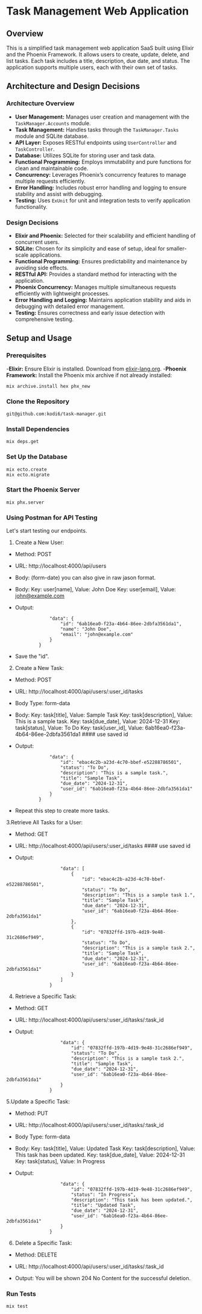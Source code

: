
# Task Management Web Application

## Overview

This is a simplified task management web application SaaS built using Elixir and the Phoenix Framework. It allows users to create, update, delete, and list tasks. Each task includes a title, description, due date, and status. The application supports multiple users, each with their own set of tasks.

## Architecture and Design Decisions

### Architecture Overview

- **User Management:** Manages user creation and management with the `TaskManager.Accounts` module.
- **Task Management:** Handles tasks through the `TaskManager.Tasks` module and SQLite database.
- **API Layer:** Exposes RESTful endpoints using `UserController` and `TaskController`.
- **Database:** Utilizes SQLite for storing user and task data.
- **Functional Programming:** Employs immutability and pure functions for clean and maintainable code.
- **Concurrency:** Leverages Phoenix’s concurrency features to manage multiple requests efficiently.
- **Error Handling:** Includes robust error handling and logging to ensure stability and assist with debugging.
- **Testing:** Uses `ExUnit` for unit and integration tests to verify application functionality.

### Design Decisions

- **Elixir and Phoenix:** Selected for their scalability and efficient handling of concurrent users.
- **SQLite:** Chosen for its simplicity and ease of setup, ideal for smaller-scale applications.
- **Functional Programming:** Ensures predictability and maintenance by avoiding side effects.
- **RESTful API:** Provides a standard method for interacting with the application.
- **Phoenix Concurrency:** Manages multiple simultaneous requests efficiently with lightweight processes.
- **Error Handling and Logging:** Maintains application stability and aids in debugging with detailed error management.
- **Testing:** Ensures correctness and early issue detection with comprehensive testing.

## Setup and Usage

### Prerequisites

-**Elixir:** Ensure Elixir is installed. Download from [elixir-lang.org](https://elixir-lang.org/install.html).
 -**Phoenix Framework:** Install the Phoenix mix archive if not already installed:
  ```
 mix archive.install hex phx_new
```
### Clone the Repository

```
git@github.com:kodi6/task-manager.git
```

### Install Dependencies

```
mix deps.get
```
### Set Up the Database

```
mix ecto.create
mix ecto.migrate

```
### Start the Phoenix Server

```
mix phx.server
```
### Using Postman for API Testing

Let's start testing our endpoints.
1. Create a New User:

- Method: POST
- URL: http://localhost:4000/api/users                          
- Body: (form-date) you can also give in raw jason format.
- Body:
Key: user[name], Value: John Doe
Key: user[email], Value: john@example.com

- Output:
```			{
				"data": {
					"id": "6ab16ea0-f23a-4b64-86ee-2dbfa3561da1",
					"name": "John Doe",
					"email": "john@example.com"
				}
			}
```
- Save the "id".

2. Create a New Task:

- Method: POST
- URL: http://localhost:4000/api/users/:user_id/tasks
- Body Type: form-data
- Body:
Key: task[title], Value: Sample Task
Key: task[description], Value: This is a sample task.
Key: task[due_date], Value: 2024-12-31
Key: task[status], Value: To Do
Key: task[user_id], Value: 6ab16ea0-f23a-4b64-86ee-2dbfa3561da1 #### use saved id

- Output:
```			{
				"data": {
					"id": "ebac4c2b-a23d-4c70-bbef-e52288786501",
					"status": "To Do",
					"description": "This is a sample task.",
					"title": "Sample Task",
					"due_date": "2024-12-31",
					"user_id": "6ab16ea0-f23a-4b64-86ee-2dbfa3561da1"
				}
			}
```
- Repeat this step to create more tasks.

3.Retrieve All Tasks for a User:

- Method: GET
- URL: http://localhost:4000/api/users/:user_id/tasks #### use saved id

- Output:
```				{
					"data": [
						{
							"id": "ebac4c2b-a23d-4c70-bbef-e52288786501",
							"status": "To Do",
							"description": "This is a sample task 1.",
							"title": "Sample Task",
							"due_date": "2024-12-31",
							"user_id": "6ab16ea0-f23a-4b64-86ee-2dbfa3561da1"
						},
						{
							"id": "07832ffd-197b-4d19-9e48-31c2686ef949",
							"status": "To Do",
							"description": "This is a sample task 2.",
							"title": "Sample Task",
							"due_date": "2024-12-31",
							"user_id": "6ab16ea0-f23a-4b64-86ee-2dbfa3561da1"
						}
					]
				}
```
4. Retrieve a Specific Task:

- Method: GET
- URL: http://localhost:4000/api/users/:user_id/tasks/:task_id

- Output:
```				{
					"data": {
						"id": "07832ffd-197b-4d19-9e48-31c2686ef949",
						"status": "To Do",
						"description": "This is a sample task 2.",
						"title": "Sample Task",
						"due_date": "2024-12-31",
						"user_id": "6ab16ea0-f23a-4b64-86ee-2dbfa3561da1"
					}
				}
```

5.Update a Specific Task:

- Method: PUT
- URL: http://localhost:4000/api/users/:user_id/tasks/:task_id
- Body Type: form-data
- Body:
Key: task[title], Value: Updated Task
Key: task[description], Value: This task has been updated.
Key: task[due_date], Value: 2024-12-31
Key: task[status], Value: In Progress

- Output:
```				{
					"data": {
						"id": "07832ffd-197b-4d19-9e48-31c2686ef949",
						"status": "In Progress",
						"description": "This task has been updated.",
						"title": "Updated Task",
						"due_date": "2024-12-31",
						"user_id": "6ab16ea0-f23a-4b64-86ee-2dbfa3561da1"
					}
				}
```
6. Delete a Specific Task:

- Method: DELETE
- URL: http://localhost:4000/api/users/:user_id/tasks/:task_id

- Output:
 You will be shown 204 No Content for the successful deletion.

### Run Tests

```
mix test
```



